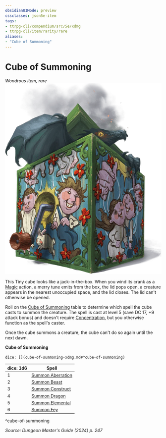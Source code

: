 ```yaml
---
obsidianUIMode: preview
cssclasses: json5e-item
tags:
- ttrpg-cli/compendium/src/5e/xdmg
- ttrpg-cli/item/rarity/rare
aliases: 
- "Cube of Summoning"
---
```

# Cube of Summoning
*Wondrous item, rare*  
![](3-Compendium/items/img/cube-of-summoning.webp#right)


This Tiny cube looks like a jack-in-the-box. When you wind its crank as a [Magic](3-Compendium/rules/actions.md#Magic) action, a merry tune emits from the box, the lid pops open, a creature appears in the nearest unoccupied space, and the lid closes. The lid can't otherwise be opened.

Roll on the [Cube of Summoning](3-Compendium/items/cube-of-summoning-xdmg.md) table to determine which spell the cube casts to summon the creature. The spell is cast at level 5 (save DC 17, +9 attack bonus) and doesn't require [Concentration](3-Compendium/rules/conditions.md#Concentration), but you otherwise function as the spell's caster.

Once the cube summons a creature, the cube can't do so again until the next dawn.

**Cube of Summoning**

`dice: [](cube-of-summoning-xdmg.md#^cube-of-summoning)`

| dice: 1d6 | Spell |
|-----------|-------|
| 1 | [Summon Aberration](3-Compendium/spells/summon-aberration-xphb.md) |
| 2 | [Summon Beast](3-Compendium/spells/summon-beast-xphb.md) |
| 3 | [Summon Construct](3-Compendium/spells/summon-construct-xphb.md) |
| 4 | [Summon Dragon](3-Compendium/spells/summon-dragon-xphb.md) |
| 5 | [Summon Elemental](3-Compendium/spells/summon-elemental-xphb.md) |
| 6 | [Summon Fey](3-Compendium/spells/summon-fey-xphb.md) |
^cube-of-summoning

*Source: Dungeon Master's Guide (2024) p. 247*